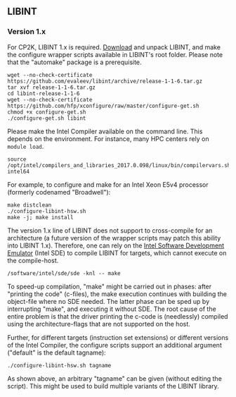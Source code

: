 ## LIBINT

### Version&#160;1.x
For CP2K, LIBINT&#160;1.x is required. [Download](https://github.com/evaleev/libint/archive/release-1-1-6.tar.gz) and unpack LIBINT, and make the configure wrapper scripts available in LIBINT's root folder. Please note that the "automake" package is a prerequisite.

```
wget --no-check-certificate https://github.com/evaleev/libint/archive/release-1-1-6.tar.gz
tar xvf release-1-1-6.tar.gz
cd libint-release-1-1-6
wget --no-check-certificate https://github.com/hfp/xconfigure/raw/master/configure-get.sh
chmod +x configure-get.sh
./configure-get.sh libint
```

Please make the Intel Compiler available on the command line. This depends on the environment. For instance, many HPC centers rely on `module load`.

```
source /opt/intel/compilers_and_libraries_2017.0.098/linux/bin/compilervars.sh intel64
```

For example, to configure and make for an Intel Xeon E5v4 processor (formerly codenamed "Broadwell"):

```
make distclean
./configure-libint-hsw.sh
make -j; make install
```

The version 1.x line of LIBINT does not support to cross-compile for an architecture (a future version of the wrapper scripts may patch this ability into LIBINT 1.x). Therefore, one can rely on the [Intel Software Development Emulator](https://software.intel.com/en-us/articles/intel-software-development-emulator) (Intel SDE) to compile LIBINT for targets, which cannot execute on the compile-host.

```
/software/intel/sde/sde -knl -- make
```

To speed-up compilation, "make" might be carried out in phases: after "printing the code" (c-files), the make execution continues with building the object-file where no SDE needed. The latter phase can be sped up by interrupting "make", and executing it without SDE. The root cause of the entire problem is that the driver printing the c-code is (needlessly) compiled using the architecture-flags that are not supported on the host.

Further, for different targets (instruction set extensions) or different versions of the Intel Compiler, the configure scripts support an additional argument ("default" is the default tagname):

```
./configure-libint-hsw.sh tagname
```

As shown above, an arbitrary "tagname" can be given (without editing the script). This might be used to build multiple variants of the LIBINT library.

